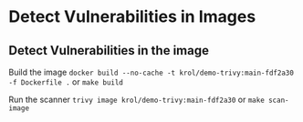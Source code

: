 # Detect Vulnerabilities in Images
## Detect Vulnerabilities in the image

Build the image `docker build --no-cache -t krol/demo-trivy:main-fdf2a30 -f Dockerfile .` or `make build`

Run the scanner `trivy image krol/demo-trivy:main-fdf2a30` or `make scan-image`

